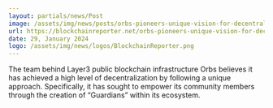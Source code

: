 ```yaml
---
layout: partials/news/Post
image: /assets/img/news/posts/orbs-pioneers-unique-vision-for-decentralization-through-guardians.jpg
url: https://blockchainreporter.net/orbs-pioneers-unique-vision-for-decentralization-through-guardians/
date: 29, January 2024
logo: /assets/img/news/logos/BlockchainReporter.png
---
```


The team behind Layer3 public blockchain infrastructure Orbs believes it has achieved a high level of decentralization by following a unique approach. Specifically, it has sought to empower its community members through the creation of “Guardians” within its ecosystem.
